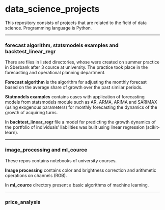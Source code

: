# data_science_projects

This repository consists of projects that are related to the field of data science. 
Programming language is Python.

------------
### forecast algorithm, statsmodels examples and backtest_linear_regr
There are files in listed directories, whose were created on summer practice in Sberbank after 3 cource at university.
The practice took place in the forecasting and operational planning department.

<b>Forecast algorithm</b> is the algorithm for adjusting the monthly forecast based on the average share of growth over the past similar periods.

<b>Statmodels examples</b> contains cases with application of forecasting models from statsmodels module such as AR, ARMA, ARIMA and SARIMAX (using exogenous parameters) for monthly forecasting the dynamics of the growth of acquiring turns.

In <b>backtest_linear_regr</b> file a model for predicting the growth dynamics of the portfolio of individuals' liabilities was built using linear regression (scikit-learn).

-----------
### image_processing and ml_cource
These repos contains notebooks of university courses.

<b>Image processing</b> contains color and brightness correction and arithmetic operations on channels (RGB).

In <b>ml_cource</b> directory present a basic algorithms of machine learning.

-----------
### price_analysis
